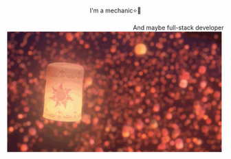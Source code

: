 <div align="center">I'm a mechanic⭐🤖</div>
<br/>
<div align="right">And maybe full-stack developer</div>
<img src="다운로드.gif"/>










<!--
- 🔭 I’m currently working on ...
- 🌱 I’m currently learning ...
- 👯 I’m looking to collaborate on ...
- 🤔 I’m looking for help with ...
- 💬 Ask me about ...
- 📫 How to reach me: ...
- 😄 Pronouns: ...
- ⚡ Fun fact: ...
-->
